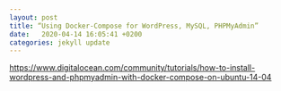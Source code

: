 ```yaml
---
layout: post
title: “Using Docker-Compose for WordPress, MySQL, PHPMyAdmin”
date:   2020-04-14 16:05:41 +0200
categories: jekyll update
---
```


https://www.digitalocean.com/community/tutorials/how-to-install-wordpress-and-phpmyadmin-with-docker-compose-on-ubuntu-14-04
